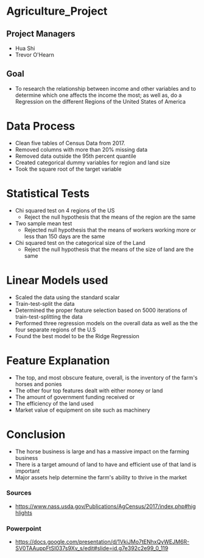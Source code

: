 # Agriculture_Project

## Project Managers
 - Hua Shi
 - Trevor O'Hearn

## Goal
 - To research the relationship between income and other variables and to determine which one affects the income the most; as well as, do a Regression on the different Regions of the United States of America
 
 # Data Process
 - Clean five tables of Census Data from 2017.
 - Removed columns with more than 20% missing data
 - Removed data outside the 95th percent quantile
 - Created categorical dummy variables for region and land size
 - Took the square root of the target variable
 
 # Statistical Tests
 - Chi squared test on 4 regions of the US
   - Reject the null hypothesis that the means of the region are the same
 - Two sample mean test
   - Rejected null hypothesis that the means of workers working more or less than 150 days are the same
 - Chi squared test on the categorical size of the Land
   - Reject the null hypothesis that the means of the size of land are the same
 
 # Linear Models used
 - Scaled the data using the standard scalar
 - Train-test-split the data 
 - Determined the proper feature selection based on 5000 iterations of train-test-splitting the data 
 - Performed three regression models on the overall data as well as the the four separate regions of the U.S
 - Found the best model to be the Ridge Regression
 
 # Feature Explanation
 - The top, and most obscure feature, overall, is the inventory of the farm's horses and ponies
 - The other four top features dealt with either money or land
 - The amount of government funding received or 
 - The efficiency of the land used
 - Market value of equipment on site such as machinery
 
 # Conclusion
 - The horse business is large and has a massive impact on the farming business
 - There is a target amound of land to have and efficient use of that land is important
 - Major assets help determine the farm's ability to thrive in the market
 
 ### Sources
  - https://www.nass.usda.gov/Publications/AgCensus/2017/index.php#highlights
 ### Powerpoint
  - https://docs.google.com/presentation/d/1VkiJMo7tENhxQyWEJM6R-SV0TAAuppFtSI037s9Xv_s/edit#slide=id.g7e392c2e99_0_119
